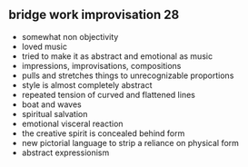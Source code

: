 <!-- order:5 -->
## bridge work improvisation 28
- somewhat non objectivity
- loved music
- tried to make it as abstract and emotional as music
- impressions, improvisations, compositions
- pulls and stretches things to unrecognizable proportions
- style is almost completely abstract
- repeated tension of curved and flattened lines
- boat and waves
- spiritual salvation
- emotional visceral reaction
- the creative spirit is concealed behind form
- new pictorial language to strip a reliance on physical form
- abstract expressionism
